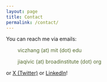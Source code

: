 ```yaml
---
layout: page
title: Contact
permalink: /contact/
---
```


You can reach me via emails:

&nbsp;&nbsp;&nbsp;&nbsp;&nbsp;&nbsp;&nbsp;&nbsp;<span style="color:#556B2F">viczhang (at) mit (dot) edu</span>

&nbsp;&nbsp;&nbsp;&nbsp;&nbsp;&nbsp;&nbsp;&nbsp;<span style="color:#556B2F">jiaqivic (at) broadinstitute (dot) org</span>

or [X (Twitter)](https://twitter.com/JiaqiZhangVic) or [LinkedIn](https://www.linkedin.com/in/jiaqi-zhang-34b490180/)! 

